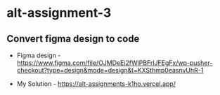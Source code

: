 # alt-assignment-3

## Convert figma design to code

+ Figma design - https://www.figma.com/file/OJMDeEi2fWlPBFrlJFEgFx/wp-pusher-checkout?type=design&mode=design&t=KXSthmp0easnvUhR-1

+ My Solution - https://alt-assignments-k1ho.vercel.app/